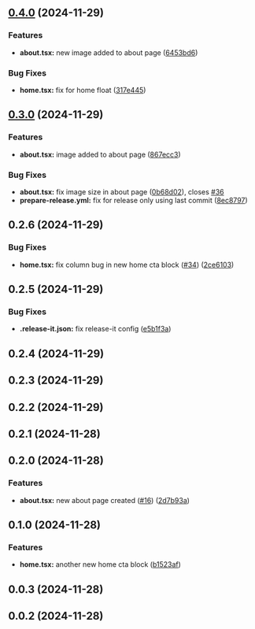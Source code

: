 

## [0.4.0](https://github.com/thomasm0/release-it-test/compare/v0.3.0...v0.4.0) (2024-11-29)


### Features

* **about.tsx:** new image added to about page ([6453bd6](https://github.com/thomasm0/release-it-test/commit/6453bd6057a412ef8ad0455aefe3f291ecde3a12))


### Bug Fixes

* **home.tsx:** fix for home float ([317e445](https://github.com/thomasm0/release-it-test/commit/317e44528bd86a90bc8ba18789a5323716cdafac))

## [0.3.0](https://github.com/thomasm0/release-it-test/compare/v0.2.6...v0.3.0) (2024-11-29)


### Features

* **about.tsx:** image added to about page ([867ecc3](https://github.com/thomasm0/release-it-test/commit/867ecc344b4accf77998e38021afd270fa8fa2d9))


### Bug Fixes

* **about.tsx:** fix image size in about page ([0b68d02](https://github.com/thomasm0/release-it-test/commit/0b68d02f7d7ae0ec30b2e304a2210ae700251ba0)), closes [#36](https://github.com/thomasm0/release-it-test/issues/36)
* **prepare-release.yml:** fix for release only using last commit ([8ec8797](https://github.com/thomasm0/release-it-test/commit/8ec87973197f3b65903c9005ad589fe5401c5bef))

## 0.2.6 (2024-11-29)


### Bug Fixes

* **home.tsx:** fix column bug in new home cta block ([#34](https://github.com/thomasm0/release-it-test/issues/34)) ([2ce6103](https://github.com/thomasm0/release-it-test/commit/2ce61032425a0c8e0965a50a3674143fa126114c))

## 0.2.5 (2024-11-29)


### Bug Fixes

* **.release-it.json:** fix release-it config ([e5b1f3a](https://github.com/thomasm0/release-it-test/commit/e5b1f3a6ec386eac6630c97b092a7a1466728321))

## 0.2.4 (2024-11-29)

## 0.2.3 (2024-11-29)

## 0.2.2 (2024-11-29)

## 0.2.1 (2024-11-28)

## 0.2.0 (2024-11-28)


### Features

* **about.tsx:** new about page created ([#16](https://github.com/thomasm0/release-it-test/issues/16)) ([2d7b93a](https://github.com/thomasm0/release-it-test/commit/2d7b93a1a53f8b6b0163ece65d88d990d5b43e42))

## 0.1.0 (2024-11-28)


### Features

* **home.tsx:** another new home cta block ([b1523af](https://github.com/thomasm0/release-it-test/commit/b1523afd76266946b1f84fc86c787f827850bf02))

## 0.0.3 (2024-11-28)

## 0.0.2 (2024-11-28)
